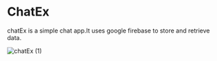 # ChatEx

chatEx is a simple chat app.It uses google firebase to store and retrieve data.


![chatEx (1)](https://user-images.githubusercontent.com/86603322/204323923-bcc83a94-18ad-4311-a6a3-327b9f8f3249.png)

